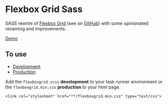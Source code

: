 # Flexbox Grid Sass

SASS rewrite of [Flexbox Grid](http://flexboxgrid.com/) (see on [GitHub](https://github.com/kristoferjoseph/flexboxgrid)) with some opinionated renaming and improvements.

[Demo](http://codepen.io/johanmouchet/pen/ORKLdm)

## To use
* [Development](https://github.com/JohanMouchet/flexboxgrid-sass/blob/master/assets/src/scss/flexboxgrid.scss)
* [Production](https://github.com/JohanMouchet/flexboxgrid-sass/blob/master/assets/dist/css/flexboxgrid.min.css)

Add the `flexboxgrid.scss` __development__ to your task runner environment or the `flexboxgrid.min.css` __production__ to your html page.

```
<link rel="stylesheet" href="**/flexboxgrid.min.css" type="text/css">
```
